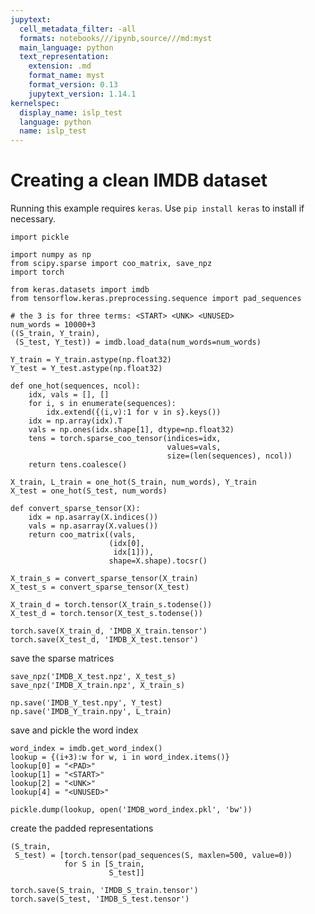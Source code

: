 ```yaml
---
jupytext:
  cell_metadata_filter: -all
  formats: notebooks///ipynb,source///md:myst
  main_language: python
  text_representation:
    extension: .md
    format_name: myst
    format_version: 0.13
    jupytext_version: 1.14.1
kernelspec:
  display_name: islp_test
  language: python
  name: islp_test
---
```


# Creating a clean IMDB dataset

Running this example requires `keras`. Use `pip install keras` to install if necessary.

```{code-cell}
import pickle
```

```{code-cell}
import numpy as np
from scipy.sparse import coo_matrix, save_npz
import torch
```

```{code-cell}
from keras.datasets import imdb
from tensorflow.keras.preprocessing.sequence import pad_sequences
```

```{code-cell}
# the 3 is for three terms: <START> <UNK> <UNUSED> 
num_words = 10000+3
((S_train, Y_train), 
 (S_test, Y_test)) = imdb.load_data(num_words=num_words)
```

```{code-cell}
Y_train = Y_train.astype(np.float32)
Y_test = Y_test.astype(np.float32)
```

```{code-cell}
def one_hot(sequences, ncol):
    idx, vals = [], []
    for i, s in enumerate(sequences):
        idx.extend({(i,v):1 for v in s}.keys())
    idx = np.array(idx).T
    vals = np.ones(idx.shape[1], dtype=np.float32)
    tens = torch.sparse_coo_tensor(indices=idx,
                                   values=vals,
                                   size=(len(sequences), ncol))
    return tens.coalesce()
```

```{code-cell}
X_train, L_train = one_hot(S_train, num_words), Y_train
X_test = one_hot(S_test, num_words)
```

```{code-cell}
def convert_sparse_tensor(X):
    idx = np.asarray(X.indices())
    vals = np.asarray(X.values())
    return coo_matrix((vals,
                      (idx[0],
                       idx[1])),
                      shape=X.shape).tocsr()
```

```{code-cell}
X_train_s = convert_sparse_tensor(X_train)
X_test_s = convert_sparse_tensor(X_test)
```

```{code-cell}
X_train_d = torch.tensor(X_train_s.todense())
X_test_d = torch.tensor(X_test_s.todense())
```

```{code-cell}
torch.save(X_train_d, 'IMDB_X_train.tensor')
torch.save(X_test_d, 'IMDB_X_test.tensor')
```

save the sparse matrices

```{code-cell}
save_npz('IMDB_X_test.npz', X_test_s)
save_npz('IMDB_X_train.npz', X_train_s)
```

```{code-cell}
np.save('IMDB_Y_test.npy', Y_test)
np.save('IMDB_Y_train.npy', L_train)
```

save and pickle the word index

```{code-cell}
word_index = imdb.get_word_index()
lookup = {(i+3):w for w, i in word_index.items()}
lookup[0] = "<PAD>"
lookup[1] = "<START>"
lookup[2] = "<UNK>"
lookup[4] = "<UNUSED>"
```

```{code-cell}
pickle.dump(lookup, open('IMDB_word_index.pkl', 'bw'))
```

create the padded representations

```{code-cell}
(S_train,
 S_test) = [torch.tensor(pad_sequences(S, maxlen=500, value=0))
            for S in [S_train,
                      S_test]]
```

```{code-cell}
torch.save(S_train, 'IMDB_S_train.tensor')
torch.save(S_test, 'IMDB_S_test.tensor')
```
